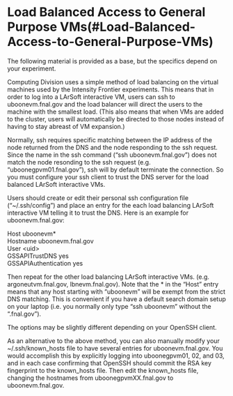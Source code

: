 Load Balanced Access to General Purpose VMs(#Load-Balanced-Access-to-General-Purpose-VMs)
============================================================================================

The following material is provided as a base, but the specifics depend on your experiment.

Computing Division uses a simple method of load balancing on the virtual machines used by the Intensity Frontier experiments. This means that in order to log into a LArSoft interactive VM, users can ssh to uboonevm.fnal.gov and the load balancer will direct the users to the machine with the smallest load. (This also means that when VMs are added to the cluster, users will automatically be directed to those nodes instead of having to stay abreast of VM expansion.)

Normally, ssh requires specific matching between the IP address of the node returned from the DNS and the node responding to the ssh request. Since the name in the ssh command (“ssh uboonevm.fnal.gov”) does not match the node resonding to the ssh request (e.g. “uboonegpvm01.fnal.gov”), ssh will by default terminate the connection. So you must configure your ssh client to trust the DNS server for the load balanced LArSoft interactive VMs.

Users should create or edit their personal ssh configuration file (“\~/.ssh/config”) and place an entry for the each load balancing LArSoft interactive VM telling it to trust the DNS. Here is an example for uboonevm.fnal.gov:

Host uboonevm\*\
Hostname uboonevm.fnal.gov\
User \<uid\>\
GSSAPITrustDNS yes\
GSSAPIAuthentication yes

Then repeat for the other load balancing LArSoft interactive VMs. (e.g. argoneutvm.fnal.gov, lbnevm.fnal.gov). Note that the \* in the “Host” entry means that any host starting with “uboonevm” will be exempt from the strict DNS matching. This is convenient if you have a default search domain setup on your laptop (i.e. you normally only type “ssh uboonevm” without the “.fnal.gov”).

The options may be slightly different depending on your OpenSSH client.

As an alternative to the above method, you can also manually modify your \~/.ssh/known\_hosts file to have several entries for uboonevm.fnal.gov. You would accomplish this by explicitly logging into uboonegpvm01, 02, and 03, and in each case confirming that OpenSSH should commit the RSA key fingerprint to the known\_hosts file. Then edit the known\_hosts file, changing the hostnames from uboonegpvmXX.fnal.gov to uboonevm.fnal.gov.
